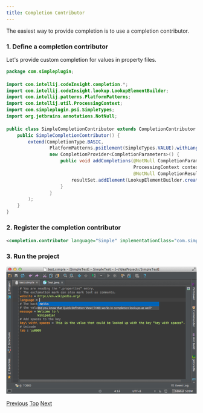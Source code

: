 ```yaml
---
title: Completion Contributor
---
```


<!--
INITIAL_SOURCE https://confluence.jetbrains.com/display/IntelliJIDEA/Completion+Contributor
-->

The easiest way to provide completion is to use a completion contributor.

### 1. Define a completion contributor

Let's provide custom completion for values in property files.

```java
package com.simpleplugin;

import com.intellij.codeInsight.completion.*;
import com.intellij.codeInsight.lookup.LookupElementBuilder;
import com.intellij.patterns.PlatformPatterns;
import com.intellij.util.ProcessingContext;
import com.simpleplugin.psi.SimpleTypes;
import org.jetbrains.annotations.NotNull;

public class SimpleCompletionContributor extends CompletionContributor {
    public SimpleCompletionContributor() {
        extend(CompletionType.BASIC,
                PlatformPatterns.psiElement(SimpleTypes.VALUE).withLanguage(SimpleLanguage.INSTANCE),
                new CompletionProvider<CompletionParameters>() {
                    public void addCompletions(@NotNull CompletionParameters parameters,
                                               ProcessingContext context,
                                               @NotNull CompletionResultSet resultSet) {
                        resultSet.addElement(LookupElementBuilder.create("Hello"));
                    }
                }
        );
    }
}
```

### 2. Register the completion contributor

```xml
<completion.contributor language="Simple" implementationClass="com.simpleplugin.SimpleCompletionContributor"/>
```

### 3. Run the project

![Completion](img/cls_tutorial/completion.png)

[Previous](line_marker_provider.html)
[Top](cls_tutorial.html)
[Next](reference_contributor.html)



